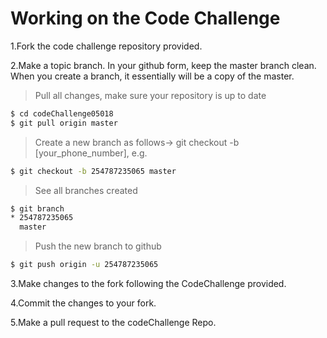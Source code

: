 # Working on the Code Challenge
1.Fork the code challenge repository provided.

2.Make a topic branch. In your github form, keep the master branch clean. When you create a branch, it essentially will be a copy of the master.

>Pull all changes, make sure your repository is up to date

```sh
$ cd codeChallenge05018
$ git pull origin master
```

>Create a new branch as follows-> git checkout -b [your_phone_number], e.g.

```sh
$ git checkout -b 254787235065 master
```

>See all branches created

```sh
$ git branch
* 254787235065
  master
```

>Push the new branch to github

```sh
$ git push origin -u 254787235065
```

3.Make changes to the fork following the CodeChallenge provided.

4.Commit the changes to your fork.

5.Make a pull request to the codeChallenge Repo.
